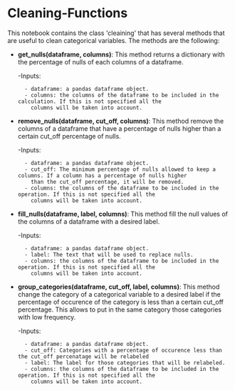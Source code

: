 # Cleaning-Functions

This notebook contains the class 'cleaining' that has several methods that are useful to clean categorical variables. The methods are the following:

- <b/>get_nulls(dataframe, columns)</b>: This method returns a dictionary with the percentage of nulls of each columns of a dataframe.
  
    -Inputs:
    
        - dataframe: a pandas dataframe object.
        - columns: the columns of the dataframe to be included in the calculation. If this is not specified all the 
          columns will be taken into account.
          
- <b/>remove_nulls(dataframe, cut_off, columns)</b>: This method remove the columns of a dataframe that have a percentage of nulls higher than a certain cut_off percentage of nulls.

    -Inputs:
    
        - dataframe: a pandas dataframe object.
        - cut_off: The minimum percentage of nulls allowed to keep a columns. If a column has a percentage of nulls higher 
          than the cut_off percentage, it will be removed.
        - columns: the columns of the dataframe to be included in the operation. If this is not specified all the 
          columns will be taken into account.
          
- <b/>fill_nulls(dataframe, label, columns)</b>: This method fill the null values of the columns of a dataframe with a desired label.

    -Inputs:
    
        - dataframe: a pandas dataframe object.
        - label: The text that will be used to replace nulls.
        - columns: the columns of the dataframe to be included in the operation. If this is not specified all the 
          columns will be taken into account.
          
       
- <b/>group_categories(dataframe, cut_off, label, columns)</b>: This method change the category of a categorical variable to a desired label if the percentage of occurence of the category is less than a certain cut_off percentage. This allows to put in the same category those categories with low frequency.

    -Inputs:
    
        - dataframe: a pandas dataframe object.
        - cut_off: Categories with a percentage of occurence less than the cut_off percenatage will be relabeled
        - label: The label for those categories that will be relabeled.
        - columns: the columns of the dataframe to be included in the operation. If this is not specified all the 
          columns will be taken into account.
